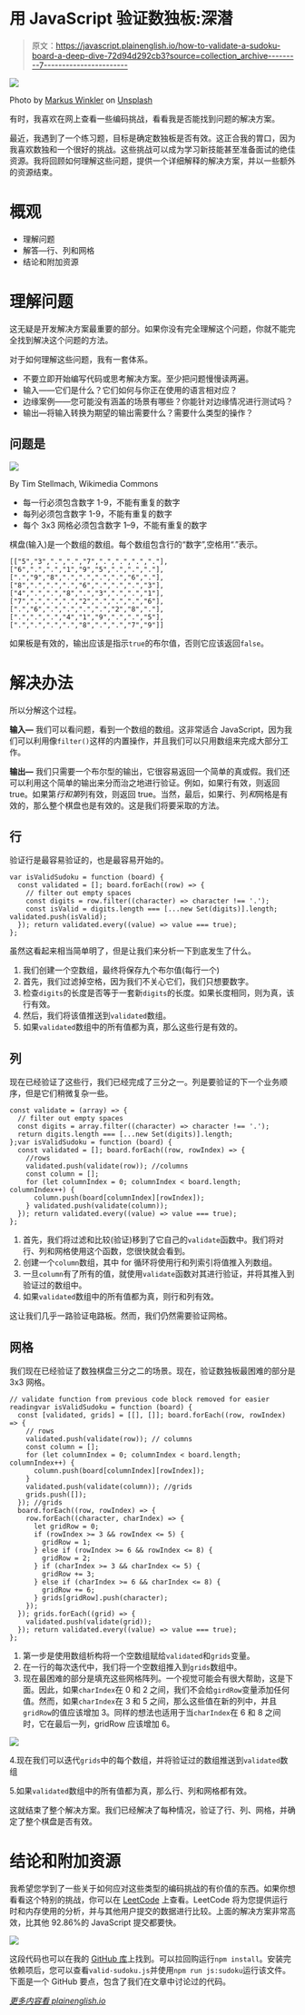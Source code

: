 # 用 JavaScript 验证数独板:深潜

> 原文：<https://javascript.plainenglish.io/how-to-validate-a-sudoku-board-a-deep-dive-72d94d292cb3?source=collection_archive---------7----------------------->

![](img/e92f76a3dd95884019bae3aa96e47c83.png)

Photo by [Markus Winkler](https://unsplash.com/@markuswinkler?utm_source=unsplash&utm_medium=referral&utm_content=creditCopyText) on [Unsplash](https://unsplash.com/s/photos/puzzle?utm_source=unsplash&utm_medium=referral&utm_content=creditCopyText)

有时，我喜欢在网上查看一些编码挑战，看看我是否能找到问题的解决方案。

最近，我遇到了一个练习题，目标是确定数独板是否有效。这正合我的胃口，因为我喜欢数独和一个很好的挑战。这些挑战可以成为学习新技能甚至准备面试的绝佳资源。我将回顾如何理解这些问题，提供一个详细解释的解决方案，并以一些额外的资源结束。

# 概观

*   理解问题
*   解答—行、列和网格
*   结论和附加资源

# 理解问题

这无疑是开发解决方案最重要的部分。如果你没有完全理解这个问题，你就不能完全找到解决这个问题的方法。

对于如何理解这些问题，我有一套体系。

*   不要立即开始编写代码或思考解决方案。至少把问题慢慢读两遍。
*   输入——它们是什么？它们如何与你正在使用的语言相对应？
*   边缘案例——您可能没有涵盖的场景有哪些？你能针对边缘情况进行测试吗？
*   输出—将输入转换为期望的输出需要什么？需要什么类型的操作？

## 问题是

![](img/c41bcb3f60e0eeef6d16edd95fa49a96.png)

By Tim Stellmach, Wikimedia Commons

*   每一行必须包含数字 1-9，不能有重复的数字
*   每列必须包含数字 1-9，不能有重复的数字
*   每个 3x3 网格必须包含数字 1–9，不能有重复的数字

棋盘(输入)是一个数组的数组。每个数组包含行的“数字”,空格用“.”表示。

```
[["5","3",".",".","7",".",".",".","."],["6",".",".","1","9","5",".",".","."],[".","9","8",".",".",".",".","6","."],["8",".",".",".","6",".",".",".","3"],["4",".",".","8",".","3",".",".","1"],["7",".",".",".","2",".",".",".","6"],[".","6",".",".",".",".","2","8","."],[".",".",".","4","1","9",".",".","5"],[".",".",".",".","8",".",".","7","9"]]
```

如果板是有效的，输出应该是指示`true`的布尔值，否则它应该返回`false`。

# 解决办法

所以分解这个过程。

**输入—** 我们可以看问题，看到一个数组的数组。这非常适合 JavaScript，因为我们可以利用像`filter()`这样的内置操作，并且我们可以只用数组来完成大部分工作。

**输出—** 我们只需要一个布尔型的输出，它很容易返回一个简单的真或假。我们还可以利用这个简单的输出来分而治之地进行验证。例如，如果行有效，则返回 true。如果第*行和第*列有效，则返回 true。当然，最后，如果行、列*和*网格是有效的，那么整个棋盘也是有效的。这是我们将要采取的方法。

## 行

验证行是最容易验证的，也是最容易开始的。

```
var isValidSudoku = function (board) {
  const validated = []; board.forEach((row) => {
    // filter out empty spaces
    const digits = row.filter((character) => character !== '.');
    const isValid = digits.length === [...new Set(digits)].length; validated.push(isValid);
  }); return validated.every((value) => value === true);
};
```

虽然这看起来相当简单明了，但是让我们来分析一下到底发生了什么。

1.  我们创建一个空数组，最终将保存九个布尔值(每行一个)
2.  首先，我们过滤掉空格，因为我们不关心它们，我们只想要数字。
3.  检查`digits`的长度是否等于一套新`digits`的长度。如果长度相同，则为真，该行有效。
4.  然后，我们将该值推送到`validated`数组。
5.  如果`validated`数组中的所有值都为真，那么这些行是有效的。

## 列

现在已经验证了这些行，我们已经完成了三分之一。列是要验证的下一个业务顺序，但是它们稍微复杂一些。

```
const validate = (array) => {
  // filter out empty spaces
  const digits = array.filter((character) => character !== '.');
  return digits.length === [...new Set(digits)].length;
};var isValidSudoku = function (board) {
  const validated = []; board.forEach((row, rowIndex) => {
    //rows
    validated.push(validate(row)); //columns
    const column = [];
    for (let columnIndex = 0; columnIndex < board.length; columnIndex++) {
      column.push(board[columnIndex][rowIndex]);
    } validated.push(validate(column));
  }); return validated.every((value) => value === true);
};
```

1.  首先，我们将过滤和比较(验证)移到了它自己的`validate`函数中。我们将对行、列和网格使用这个函数，您很快就会看到。
2.  创建一个`column`数组，其中 for 循环将使用行和列索引将值推入列数组。
3.  一旦`column`有了所有的值，就使用`validate`函数对其进行验证，并将其推入到验证过的数组中。
4.  如果`validated`数组中的所有值都为真，则行和列有效。

这让我们几乎一路验证电路板。然而，我们仍然需要验证网格。

## 网格

我们现在已经验证了数独棋盘三分之二的场景。现在，验证数独板最困难的部分是 3x3 网格。

```
// validate function from previous code block removed for easier readingvar isValidSudoku = function (board) {
  const [validated, grids] = [[], []]; board.forEach((row, rowIndex) => {
    // rows
    validated.push(validate(row)); // columns
    const column = [];
    for (let columnIndex = 0; columnIndex < board.length; columnIndex++) {
      column.push(board[columnIndex][rowIndex]);
    }
    validated.push(validate(column)); //grids
    grids.push([]);
  }); //grids
  board.forEach((row, rowIndex) => {
    row.forEach((character, charIndex) => {
      let gridRow = 0;
      if (rowIndex >= 3 && rowIndex <= 5) {
        gridRow = 1;
      } else if (rowIndex >= 6 && rowIndex <= 8) {
        gridRow = 2;
      } if (charIndex >= 3 && charIndex <= 5) {
        gridRow += 3;
      } else if (charIndex >= 6 && charIndex <= 8) {
        gridRow += 6;
      } grids[gridRow].push(character);
    });
  }); grids.forEach((grid) => {
    validated.push(validate(grid));
  }); return validated.every((value) => value === true);
};
```

1.  第一步是使用数组析构将一个空数组赋给`validated`和`grids`变量。
2.  在一行的每次迭代中，我们将一个空数组推入到`grids`数组中。
3.  现在最困难的部分是填充这些网格阵列。一个视觉可能会有很大帮助，这是下面。因此，如果`charIndex`在 0 和 2 之间，我们不会给`girdRow`变量添加任何值。然而，如果`charIndex`在 3 和 5 之间，那么这些值在新的列中，并且`gridRow`的值应该增加 3。同样的想法也适用于当`charIndex`在 6 和 8 之间时，它在最后一列，gridRow 应该增加 6。

![](img/0b67cc7076fd2b3313a91757566b57eb.png)

4.现在我们可以迭代`grids`中的每个数组，并将验证过的数组推送到`validated`数组

5.如果`validated`数组中的所有值都为真，那么行、列和网格都有效。

这就结束了整个解决方案。我们已经解决了每种情况，验证了行、列、网格，并确定了整个棋盘是否有效。

# 结论和附加资源

我希望您学到了一些关于如何应对这些类型的编码挑战的有价值的东西。如果你想看看这个特别的挑战，你可以在 [LeetCode](https://leetcode.com/problems/valid-sudoku/) 上查看。LeetCode 将为您提供运行时和内存使用的分析，并与其他用户提交的数据进行比较。上面的解决方案非常高效，比其他 92.86%的 JavaScript 提交都要快。

![](img/f497c54033272a8d04094549adeba096.png)

这段代码也可以在我的 [GitHub 库](https://github.com/tengel92/Medium)上找到。可以拉回购运行`npm install`。安装完依赖项后，您可以查看`valid-sudoku.js`并使用`npm run js:sudoku`运行该文件。下面是一个 GitHub 要点，包含了我们在文章中讨论过的代码。

[*更多内容看 plainenglish.io*](http://plainenglish.io/)